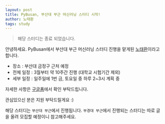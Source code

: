 ```yaml
---
layout: post
title: PyBusan, 부산대 부근 머신러닝 스터디 시작!
author: 노태환
tags: study
---
```


> 해당 스터디는 종료 되었습니다.

안녕하세요. PyBusan에서 부산대 부근 머신러닝 스터디 진행을 맡게된 [노태환](mailto:taehwanno.dev@gmail.com )이라고 합니다.

- 장소 : 부산대 금정구 근처 예정
- 전체 일정 : 3월부터 약 10주간 진행 (대학교 시험기간 제외)
- 세부 일정 : 일주일에 1번 금, 토요일 중 하루 2~3시 계획 중

자세한 사항은 [구글폼](https://docs.google.com/forms/d/e/1FAIpQLSdOfcbAfeQVVOX5kYI61HbnEd1p0NR1tWFaK99JyCqFjhm9Tg/viewform?fbclid=IwAR3PMKvW3-1bVoIA_zahoCEHpYbW1WDLjsff5Vap61jYQYO9FM4A5aKf4T8)에서 확인 부탁드립니다.

관심있으신 분은 지원 부탁드릴게요 :)

해당 스터디는 `부산대 부근`에서 진행됩니다. `부경대 부근`에서 진행되는 스터디는 따로 글을 올려 모집할 예정이니 참고해주세요.
